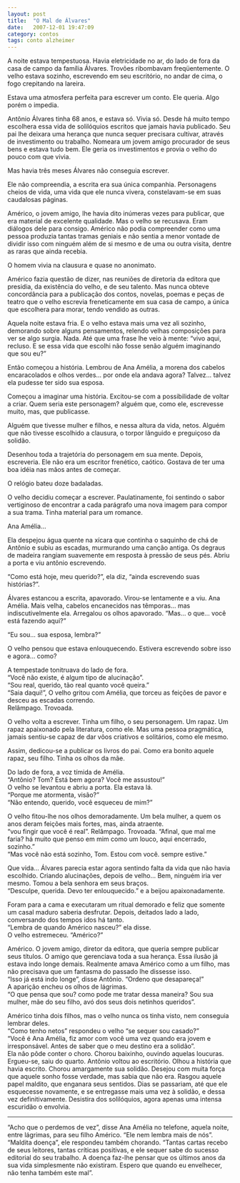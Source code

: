 ```yaml
---
layout: post
title:  "O Mal de Álvares"
date:   2007-12-01 19:47:09
category: contos
tags: conto alzheimer
---
```


A noite estava tempestuosa. Havia eletricidade no ar, do lado de fora da casa de campo da família Álvares. Trovões ribombavam freqüentemente. O velho estava sozinho, escrevendo em seu escritório, no andar de cima, o fogo crepitando na lareira.

Estava uma atmosfera perfeita para escrever um conto. Ele queria. Algo porém o impedia.  

Antônio Álvares tinha 68 anos, e estava só. Vivia só. Desde há muito tempo escolhera essa vida de solilóquios escritos que jamais havia publicado. Seu pai lhe deixara uma herança que nunca sequer precisara cultivar, através de investimento ou trabalho. Nomeara um jovem amigo procurador de seus bens e estava tudo bem. Ele geria os investimentos e provia o velho do pouco com que vivia.  

Mas havia três meses Álvares não conseguia escrever.  

Ele não compreendia, a escrita era sua única companhia. Personagens cheios de vida, uma vida que ele nunca vivera, constelavam-se em suas caudalosas páginas.  

Américo, o jovem amigo, lhe havia dito inúmeras vezes para publicar, que era material de excelente qualidade. Mas o velho se recusava. Eram diálogos dele para consigo. Américo não podia compreender como uma pessoa produzia tantas tramas geniais e não sentia a menor vontade de dividir isso com ninguém além de si mesmo e de uma ou outra visita, dentre as raras que ainda recebia.  

O homem vivia na clausura e quase no anonimato.  

Américo fazia questão de dizer, nas reuniões de diretoria da editora que presidia, da existência do velho, e de seu talento. Mas nunca obteve concordância para a publicação dos contos, novelas, poemas e peças de teatro que o velho escrevia freneticamente em sua casa de campo, a única que escolhera para morar, tendo vendido as outras.  

Aquela noite estava fria. E o velho estava mais uma vez ali sozinho, demorando sobre alguns pensamentos, relendo velhas composições para ver se algo surgia. Nada. Até que uma frase lhe veio à mente: “vivo aqui, recluso. E se essa vida que escolhi não fosse senão alguém imaginando que sou eu?”  

Então começou a história. Lembrou de Ana Amélia, a morena dos cabelos encaracolados e olhos verdes… por onde ela andava agora? Talvez… talvez ela pudesse ter sido sua esposa.  

Começou a imaginar uma história. Excitou-se com a possibilidade de voltar a criar. Quem seria este personagem? alguém que, como ele, escrevesse muito, mas, que publicasse.  

Alguém que tivesse mulher e filhos, e nessa altura da vida, netos. Alguém que não tivesse escolhido a clausura, o torpor lânguido e preguiçoso da solidão.  

Desenhou toda a trajetória do personagem em sua mente. Depois, escreveria. Ele não era um escritor frenético, caótico. Gostava de ter uma boa idéia nas mãos antes de começar.  

O relógio bateu doze badaladas.  

O velho decidiu começar a escrever. Paulatinamente, foi sentindo o sabor vertiginoso de encontrar a cada parágrafo uma nova imagem para compor a sua trama. Tinha material para um romance.  

Ana Amélia…  

Ela despejou água quente na xícara que continha o saquinho de chá de Antônio e subiu as escadas, murmurando uma canção antiga. Os degraus de madeira rangiam suavemente em resposta à pressão de seus pés. Abriu a porta e viu antônio escrevendo.  

“Como está hoje, meu querido?”, ela diz, “ainda escrevendo suas histórias?”.  

Álvares estancou a escrita, apavorado. Virou-se lentamente e a viu. Ana Amélia. Mais velha, cabelos encanecidos nas têmporas… mas indiscutivelmente ela. Arregalou os olhos apavorado. “Mas… o que… você está fazendo aqui?”  

“Eu sou… sua esposa, lembra?”  

O velho pensou que estava enlouquecendo. Estivera escrevendo sobre isso e agora… como?  

A tempestade tonitruava do lado de fora.  
“Você não existe, é algum tipo de alucinação”.  
“Sou real, querido, tão real quanto você queira.”  
“Saia daqui!”, O velho gritou com Amélia, que torceu as feições de pavor e desceu as escadas correndo.  
Relâmpago. Trovoada.  

O velho volta a escrever. Tinha um filho, o seu personagem. Um rapaz. Um rapaz apaixonado pela literatura, como ele. Mas uma pessoa pragmática, jamais sentiu-se capaz de dar vôos criativos e solitários, como ele mesmo.  

Assim, dedicou-se a publicar os livros do pai. Como era bonito aquele rapaz, seu filho. Tinha os olhos da mãe.  

Do lado de fora, a voz tímida de Amélia.  
“Antônio? Tom? Está bem agora? Você me assustou!”  
O velho se levantou e abriu a porta. Ela estava lá.  
“Porque me atormenta, visão?”  
“Não entendo, querido, você esqueceu de mim?”  

O velho fitou-lhe nos olhos demoradamente. Um bela mulher, a quem os anos deram feições mais fortes, mas, ainda atraente.  
“vou fingir que você é real”. Relâmpago. Trovoada. “Afinal, que mal me faria? há muito que penso em mim como um louco, aqui encerrado, sozinho.”  
“Mas você não está sozinho, Tom. Estou com você. sempre estive.”  

Que vida… Álvares parecia estar agora sentindo falta da vida que não havia escolhido. Criando alucinações, depois de velho… Bem, ninguém iria ver mesmo. Tomou a bela senhora em seus braços.  
“Desculpe, querida. Devo ter enlouquecido.” e a beijou apaixonadamente.  

Foram para a cama e executaram um ritual demorado e feliz que somente um casal maduro saberia desfrutar. Depois, deitados lado a lado, conversando dos tempos idos há tanto.  
“Lembra de quando Américo nasceu?” ela disse.  
O velho estremeceu. “Américo?”  

Américo. O jovem amigo, diretor da editora, que queria sempre publicar seus títulos. O amigo que gerenciava toda a sua herança. Essa ilusão já estava indo longe demais. Realmente amava Américo como a um filho, mas não precisava que um fantasma do passado lhe dissesse isso.  
“Isso já está indo longe”, disse Antônio. “Ordeno que desapareça!”  
A aparição encheu os olhos de lágrimas.  
“O que pensa que sou? como pode me tratar dessa maneira? Sou sua mulher, mãe do seu filho, avó dos seus dois netinhos queridos”.  

Américo tinha dois filhos, mas o velho nunca os tinha visto, nem conseguia lembrar deles.  
“Como tenho netos” respondeu o velho “se sequer sou casado?”  
“Você é Ana Amélia, fiz amor com você uma vez quando era jovem e irresponsável. Antes de saber que o meu destino era a solidão”.  
Ela não pôde conter o choro. Chorou baixinho, ouvindo aquelas loucuras. Ergueu-se, saiu do quarto. Antônio voltou ao escritório. Olhou a história que havia escrito. Chorou amargamente sua solidão. Desejou com muita força que aquele sonho fosse verdade, mas sabia que não era. Rasgou aquele papel maldito, que enganara seus sentidos. Dias se passariam, até que ele esquecesse novamente, e se entregasse mais uma vez à solidão, e dessa vez definitivamente. Desistira dos solilóquios, agora apenas uma intensa escuridão o envolvia. 

* * * 

“Acho que o perdemos de vez”, disse Ana Amélia no telefone, aquela noite, entre lágrimas, para seu filho Américo. “Ele nem lembra mais de nós”.  
“Maldita doença”, ele respondeu também chorando. “Tantas cartas recebo de seus leitores, tantas críticas positivas, e ele sequer sabe do sucesso editorial do seu trabalho. A doença faz-lhe pensar que os últimos anos da sua vida simplesmente não existiram. Espero que quando eu envelhecer, não tenha também este mal”. 